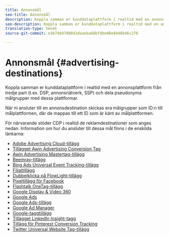 ```yaml
---
title: Annonsmål
seo-title: Annonsmål
description: Koppla samman er kunddataplattform i realtid med en annonsplattform från tredje part (t.ex. DSP, annonsnätverk, SSP) och dela pseudonyma målgrupper med dessa plattformar.
seo-description: Koppla samman er kunddataplattform i realtid med en annonsplattform från tredje part (t.ex. DSP, annonsnätverk, SSP) och dela pseudonyma målgrupper med dessa plattformar.
translation-type: tm+mt
source-git-commit: e3b7dd4788042deaeba68bfdbe08e8448b46c270

---
```



# Annonsmål {#advertising-destinations}

Koppla samman er kunddataplattform i realtid med en annonsplattform från tredje part (t.ex. DSP, annonsnätverk, SSP) och dela pseudonyma målgrupper med dessa plattformar.

När ni ansluter till en annonsdestination skickas era målgrupper som ID:n till målplattformen, där de mappas till ett ID som är känt av målplattformen.

För närvarande stöder CDP i realtid de reklamdestinationer som anges nedan. Information om hur du ansluter till dessa mål finns i de enskilda länkarna:

* [Adobe Advertising Cloud-tillägg](/help/rtcdp/destinations/adobe-advertising-cloud-extension.md)
* [Tillägget Awin Advertising Conversion Tag](/help/rtcdp/destinations/awin-conversiontag-extension.md)
* [Awin Advertising Mastertag-tillägg](/help/rtcdp/destinations/awin-mastertag-extension.md)
* [Beemray-tillägg](beemray-extension.md)
* [Bing Ads Universal Event Tracking-tillägg](/help/rtcdp/destinations/bing-ads-extension.md)
* [Filialtillägg](/help/rtcdp/destinations/branch-extension.md)
* [Dubbelklicka på FlowLight-tillägg](/help/rtcdp/destinations/doubleclick-floodlight-extension.md)
* [Pixeltillägg för Facebook](/help/rtcdp/destinations/facebook-pixel-extension.md)
* [Flashtalk OneTag-tillägg](/help/rtcdp/destinations/flashtalking-extension.md)
* [Google Display &amp; Video 360](/help/rtcdp/destinations/google-dv360-destination.md)
* [Google Ads](/help/rtcdp/destinations/google-ads-destination.md)
* [Google Ads-tillägg](/help/rtcdp/destinations/google-ads-extension.md)
* [Google Ad Manager](/help/rtcdp/destinations/google-ad-manager-destination.md)
* [Google-taggtillägg](/help/rtcdp/destinations/gtag-advertising-extension.md)
* [Tillägget LinkedIn Insight-tagg](linkedin-extension.md)
* [Tillägg för Pinterest Conversion Tracking](pinterest-extension.md)
* [Twitter Universal Website Tag-tillägg](twitter-uwt-extension.md)

